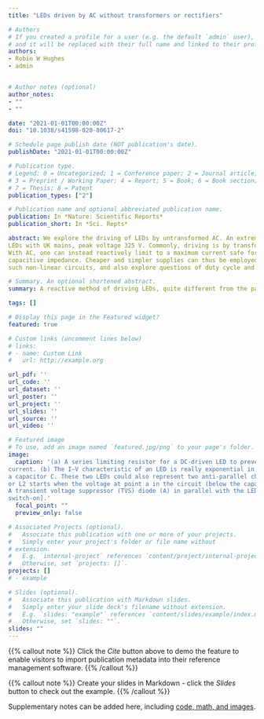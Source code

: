 ```yaml
---
title: "LEDs driven by AC without transformers or rectifiers"

# Authors
# If you created a profile for a user (e.g. the default `admin` user), write the username (folder name) here 
# and it will be replaced with their full name and linked to their profile.
authors:
- Robin W Hughes
- admin


# Author notes (optional)
author_notes:
- ""
- ""

date: "2021-01-01T00:00:00Z"
doi: "10.1038/s41598-020-80617-2"

# Schedule page publish date (NOT publication's date).
publishDate: "2021-01-01T00:00:00Z"

# Publication type.
# Legend: 0 = Uncategorized; 1 = Conference paper; 2 = Journal article;
# 3 = Preprint / Working Paper; 4 = Report; 5 = Book; 6 = Book section;
# 7 = Thesis; 8 = Patent
publication_types: ["2"]

# Publication name and optional abbreviated publication name.
publication: In *Nature: Scientific Reports*
publication_short: In *Sci. Repts*

abstract: We explore the driving of LEDs by untransformed AC. An extreme case is driving 1.9 V threshold (red)
LEDs with UK mains, peak voltage 325 V. Commonly, driving is by transformed, rectified (DC) supply with a series resistor (where a significant fraction of the power is wasted) to limit current in the LED.
With AC, one can instead reactively limit to a maximum current safe for an LED by employing a series
capacitive impedance. Cheaper and simpler supplies can thus be employed in some cases. We analyse
such non-linear circuits, and also explore questions of duty cycle and power experimentally.

# Summary. An optional shortened abstract.
summary: A reactive method of driving LEDs, quite different from the paradigm taught to students, is explored. It is highly non-linear and, at first, rather counter-intuitive.

tags: []

# Display this page in the Featured widget?
featured: true

# Custom links (uncomment lines below)
# links:
# - name: Custom Link
#   url: http://example.org

url_pdf: ''
url_code: ''
url_dataset: ''
url_poster: ''
url_project: ''
url_slides: ''
url_source: ''
url_video: ''

# Featured image
# To use, add an image named `featured.jpg/png` to your page's folder. 
image:
  caption: '(a) A series limiting resistor for a DC-driven LED to prevent excessive current greater than a failure
current. (b) The I–V characteristic of an LED is really exponential in the forward direction around Vc, starting at a voltage Vq say. We approximate I(V) by an initially very high resistance region followed by a low (differential) resistance R region above threshold Vc. (c) An anti-parallel pair of LEDs, L1 and L2, in series with
a capacitor C. These two LEDs could also represent two anti-parallel chains of LEDs. Conduction through L1
or L2 starts when the voltage at point a in the circuit (below the capacitor) is Vc or -Vc respectively [light lines:
A transient voltage suppressor (TVS) diode (A) in parallel with the LED chains to avoid current surges at first
switch-on].'
  focal_point: ""
  preview_only: false

# Associated Projects (optional).
#   Associate this publication with one or more of your projects.
#   Simply enter your project's folder or file name without
# extension.
#   E.g. `internal-project` references `content/project/internal-project/index.md`.
#   Otherwise, set `projects: []`. 
projects: []
# - example

# Slides (optional).
#   Associate this publication with Markdown slides.
#   Simply enter your slide deck's filename without extension.
#   E.g. `slides: "example"` references `content/slides/example/index.md`.
#   Otherwise, set `slides: ""`.
slides: ""
---
```


{{% callout note %}}
Click the *Cite* button above to demo the feature to enable visitors to import publication metadata into their reference management software.
{{% /callout %}}

{{% callout note %}}
Create your slides in Markdown - click the *Slides* button to check out the example.
{{% /callout %}}

Supplementary notes can be added here, including [code, math, and images](https://wowchemy.com/docs/writing-markdown-latex/).
